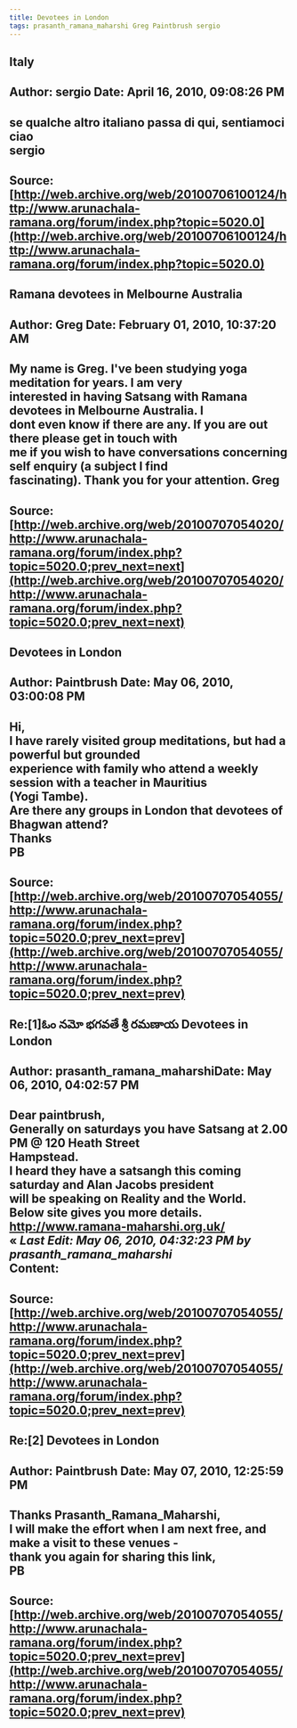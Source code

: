 ```yaml
--- 
title: Devotees in London   
tags: prasanth_ramana_maharshi Greg Paintbrush sergio  
---  
```

## Italy  
Author: sergio              Date: April 16, 2010, 09:08:26 PM  
---  
se qualche altro italiano passa di qui, sentiamoci   
ciao   
sergio
 ---  
Source:[http://web.archive.org/web/20100706100124/http://www.arunachala-ramana.org/forum/index.php?topic=5020.0](http://web.archive.org/web/20100706100124/http://www.arunachala-ramana.org/forum/index.php?topic=5020.0)   
---  

## Ramana devotees in Melbourne Australia  
Author: Greg                Date: February 01, 2010, 10:37:20 AM  
---  
My name is Greg. I've been studying yoga meditation for years. I am very  
interested in having Satsang with Ramana devotees in Melbourne Australia. I  
dont even know if there are any. If you are out there please get in touch with  
me if you wish to have conversations concerning self enquiry (a subject I find  
fascinating). Thank you for your attention. Greg
 ---  
Source:[http://web.archive.org/web/20100707054020/http://www.arunachala-ramana.org/forum/index.php?topic=5020.0;prev_next=next](http://web.archive.org/web/20100707054020/http://www.arunachala-ramana.org/forum/index.php?topic=5020.0;prev_next=next)   
---  

## Devotees in London  
Author: Paintbrush          Date: May 06, 2010, 03:00:08 PM  
---  
Hi,   
I have rarely visited group meditations, but had a powerful but grounded  
experience with family who attend a weekly session with a teacher in Mauritius  
(Yogi Tambe).   
Are there any groups in London that devotees of Bhagwan attend?   
Thanks   
PB
 ---  
Source:[http://web.archive.org/web/20100707054055/http://www.arunachala-ramana.org/forum/index.php?topic=5020.0;prev_next=prev](http://web.archive.org/web/20100707054055/http://www.arunachala-ramana.org/forum/index.php?topic=5020.0;prev_next=prev)   
---  

## Re:[1]ఓం నమో భగవతే శ్రీ రమణాయ  Devotees in London  
Author: prasanth_ramana_maharshiDate: May 06, 2010, 04:02:57 PM  
---  
Dear paintbrush,   
Generally on saturdays you have Satsang at 2.00 PM @ 120 Heath Street  
Hampstead.   
I heard they have a satsangh this coming saturday and Alan Jacobs president  
will be speaking on Reality and the World.   
Below site gives you more details.   
http://www.ramana-maharshi.org.uk/   
« _Last Edit: May 06, 2010, 04:32:23 PM by prasanth_ramana_maharshi_  
Content:
 ---  
Source:[http://web.archive.org/web/20100707054055/http://www.arunachala-ramana.org/forum/index.php?topic=5020.0;prev_next=prev](http://web.archive.org/web/20100707054055/http://www.arunachala-ramana.org/forum/index.php?topic=5020.0;prev_next=prev)   
---  

## Re:[2] Devotees in London  
Author: Paintbrush          Date: May 07, 2010, 12:25:59 PM  
---  
Thanks Prasanth_Ramana_Maharshi,   
I will make the effort when I am next free, and make a visit to these venues -  
thank you again for sharing this link,   
PB
 ---  
Source:[http://web.archive.org/web/20100707054055/http://www.arunachala-ramana.org/forum/index.php?topic=5020.0;prev_next=prev](http://web.archive.org/web/20100707054055/http://www.arunachala-ramana.org/forum/index.php?topic=5020.0;prev_next=prev)   
---  

